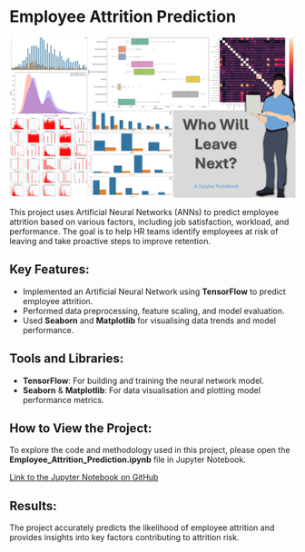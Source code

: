 
# Employee Attrition Prediction

![Project Thumbnail](attrition_thumbnail.png)

This project uses Artificial Neural Networks (ANNs) to predict employee attrition based on various factors, including job satisfaction, workload, and performance. The goal is to help HR teams identify employees at risk of leaving and take proactive steps to improve retention.

## Key Features:
- Implemented an Artificial Neural Network using **TensorFlow** to predict employee attrition.
- Performed data preprocessing, feature scaling, and model evaluation.
- Used **Seaborn** and **Matplotlib** for visualising data trends and model performance.
  
## Tools and Libraries:
- **TensorFlow**: For building and training the neural network model.
- **Seaborn** & **Matplotlib**: For data visualisation and plotting model performance metrics.

## How to View the Project:
To explore the code and methodology used in this project, please open the **Employee_Attrition_Prediction.ipynb** file in Jupyter Notebook.

[Link to the Jupyter Notebook on GitHub](https://github.com/idrismo45/Employee-Attrition-Prediction/blob/main/Employee_Attrition_Prediction.ipynb)

## Results:
The project accurately predicts the likelihood of employee attrition and provides insights into key factors contributing to attrition risk.
